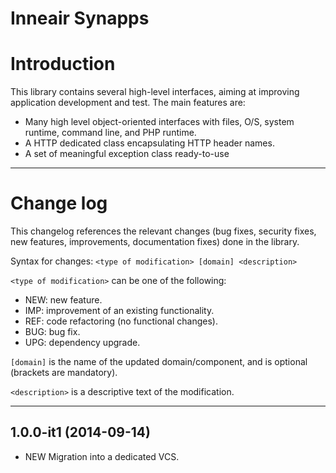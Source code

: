 Inneair Synapps
=======

# Introduction #

This library contains several high-level interfaces, aiming at improving application development and test. The main features are:
* Many high level object-oriented interfaces with files, O/S, system runtime, command line, and PHP runtime.
* A HTTP dedicated class encapsulating HTTP header names.
* A set of meaningful exception class ready-to-use

------

# Change log #

This changelog references the relevant changes (bug fixes, security fixes, new features, improvements, documentation fixes) done in the library.

Syntax for changes: `<type of modification> [domain] <description>`

`<type of modification>` can be one of the following:

* NEW: new feature.
* IMP: improvement of an existing functionality.
* REF: code refactoring (no functional changes).
* BUG: bug fix.
* UPG: dependency upgrade.

`[domain]` is the name of the updated domain/component, and is optional (brackets are mandatory).

`<description>` is a descriptive text of the modification. 

------

## 1.0.0-it1 (2014-09-14) ##

 * NEW Migration into a dedicated VCS.
